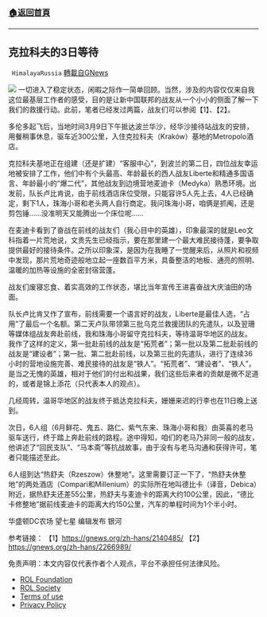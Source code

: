 ###  [:house:返回首頁](https://github.com/ourhimalayas/txt)
---


## 克拉科夫的3日等待
` HimalayaRussia` [轉載自GNews](https://gnews.org/zh-hans/2295910/)

![](https://assets.gnews.org/wp-content/uploads/2022/04/Snipaste_2022-04-06_05-38-32.jpg)
一切进入了稳定状态，闲暇之际作一简单回顾。当然，涉及的内容仅仅来自我这位最基层工作者的感受，目的是让新中国联邦的战友从一个小小的侧面了解一下我们的救援行动。此前，笔者已经发过两篇，战友们可以参阅【1】、【2】。

多伦多起飞后，当地时间3月9日下午抵达波兰华沙，经华沙接待站战友的安排，用餐稍事休息，驱车近300公里，入住克拉科夫（Kraków）基地的Metropolo酒店。

克拉科夫基地正在组建（还是扩建）“客服中心”，到波兰的第二日，四位战友幸运地被安排了工作，他们中有个头最高、年龄最长的西人战友Liberte和精通多国语言、年龄最小的“爆二代”，其他战友到边境营地麦迪卡（Medyka）熟悉环境。出发前，队长卢比肯说，由于前线酒店床位受限，只能容许5人先上去，4人已经确定，剩下1人，珠海小哥和老头两人自行商定。我问珠海小哥，咱俩是抓阄，还是剪包锤……没准明天又能腾出一个床位呢……

在麦迪卡看到了奋战在前线的战友们（我心目中的英雄），印象最深的就是Leo文科指着一片荒地说，文贵先生已经指示，要在那里建一个最大难民接待蓬，要争取提供最好的接待条件。之所以印象深，是因为在我睡了一觉醒来后，从照片和视频中发现，那片荒地奇迹般地立起一座数百平方米，具备整洁的地板、通亮的照明、温暖的加热等设施的全密封宿营蓬。

战友们废寝忘食、着实高效的工作状态，堪比当年宣传王进喜奋战大庆油田的场面。

队长卢比肯又作了宣布，前线需要一个语言好的战友，Liberte是最佳人选，“占用”了最后一个名额。第二天卢队带领第三批乌克兰救援团队的先遣队，以及翌珊等媒体组战友奔赴前线，我和珠海小哥留守克拉科夫，等待温哥华地区的战友。
我作了这样的定义，第一批赴前线的战友是“拓荒者”；第一批以及第二批赴前线的战友是“建设者”；第一批、第二批赴前线，以及第三批的先遣队，进行了连续36小时的营地设施完善、难民接待的战友是“铁人”。“拓荒者”、“建设者”、“铁人”，是当之无愧的英雄，相对于他们的付出和战果，我们这些后来者的贡献是微不足道的，或者是锦上添花（只代表本人的观点）。

几经周转，温哥华地区的战友终于抵达克拉科夫，姗姗来迟的行李也在11日晚上送到。

次日，6人组（6月鲜花、鬼五、路仁、紫气东来、珠海小哥和我）由英喜的老马驱车送行，终于踏上奔赴前线的路程。途中得知，咱们的老马乃非同一般的战友，他讲述了“回民支队”、“马本斋”等抗战故事，由于没有与老马沟通和获得许可，笔者只能描述至此。

6人组到达“热舒夫（Rzeszow）休整地”。这里需要订正一下了，“热舒夫休整地”的两处酒店（Compari和Millenium）的实际所在地叫德比卡（译音，Debica）附近，据热舒夫还差55公里，热舒夫与麦迪卡的距离大约100公里，因此，“德比卡修整地”据前线麦迪卡的距离大约150公里，汽车的单程时间为1个半小时。

华盛顿DC农场 望七星
编辑发布 银河

参考链接：
【1】https://gnews.org/zh-hans/2140485/
【2】https://gnews.org/zh-hans/2266989/

 

免责声明：本文内容仅代表作者个人观点，平台不承担任何法律风险。

- [ROL Foundation](https://rolfoundation.org/)
- [ROL Society](https://rolsociety.org/)
- [Terms of use](https://gnews.org/terms-of-use-3/)
- [Privacy Policy](https://gnews.org/privacy-policy/)
